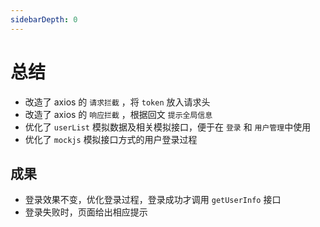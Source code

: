 ```yaml
---
sidebarDepth: 0
---
```


# 总结

- 改造了 axios 的 `请求拦截` ，将 `token` 放入请求头
- 改造了 axios 的 `响应拦截` ，根据回文 `提示全局信息`
- 优化了 `userList` 模拟数据及相关模拟接口，便于在 `登录` 和 `用户管理`中使用
- 优化了 `mockjs` 模拟接口方式的用户登录过程

## 成果

- 登录效果不变，优化登录过程，登录成功才调用 `getUserInfo` 接口
- 登录失败时，页面给出相应提示

<img :src="$withBase('/assets/axios_登录失败.png')">
